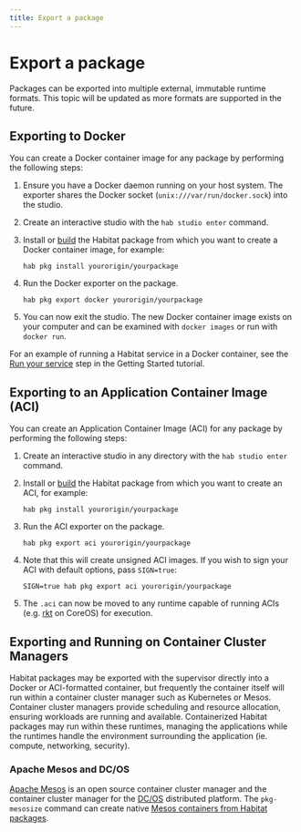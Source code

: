 ```yaml
---
title: Export a package
---
```


# Export a package
Packages can be exported into multiple external, immutable runtime formats. This topic will be updated as more formats are supported in the future.

## Exporting to Docker

You can create a Docker container image for any package by performing the following steps:

1. Ensure you have a Docker daemon running on your host system. The exporter shares the Docker socket (`unix:///var/run/docker.sock`) into the studio.
2. Create an interactive studio with the `hab studio enter` command.
3. Install or [build](/docs/create-packages-build) the Habitat package from which you want to create a Docker container image, for example:

       hab pkg install yourorigin/yourpackage

4. Run the Docker exporter on the package.

       hab pkg export docker yourorigin/yourpackage

5. You can now exit the studio. The new Docker container image exists on your computer and can be examined with `docker images` or run with `docker run`.

For an example of running a Habitat service in a Docker container, see the [Run your service](/tutorials/getting-started-process-build) step in the Getting Started tutorial.

## Exporting to an Application Container Image (ACI)

You can create an Application Container Image (ACI) for any package by performing the following steps:

1. Create an interactive studio in any directory with the `hab studio enter` command.
2. Install or [build](/docs/create-packages-build) the Habitat package from which you want to create an ACI, for example:

       hab pkg install yourorigin/yourpackage

3. Run the ACI exporter on the package.

       hab pkg export aci yourorigin/yourpackage

4. Note that this will create unsigned ACI images. If you wish to sign your ACI with default options, pass `SIGN=true`:

       SIGN=true hab pkg export aci yourorigin/yourpackage

5. The `.aci` can now be moved to any runtime capable of running ACIs (e.g. [rkt](https://coreos.com/rkt/) on CoreOS) for execution.

## Exporting and Running on Container Cluster Managers

Habitat packages may be exported with the supervisor directly into a Docker or ACI-formatted container, but frequently the container itself will run within a container cluster manager such as Kubernetes or Mesos. Container cluster managers provide scheduling and resource allocation, ensuring workloads are running and available. Containerized Habitat packages may run within these runtimes, managing the applications while the runtimes handle the environment surrounding the application (ie. compute, networking, security).

### Apache Mesos and DC/OS

[Apache Mesos](https://mesos.apache.org/) is an open source container cluster manager and the container cluster manager for the [DC/OS](https://dcos.io) distributed platform. The `pkg-mesosize` command can create native [Mesos containers from Habitat packages](/docs/marathon/).

<!-- ### Kubernetes -->

<!-- [Kubernetes](http://kubernetes.io/) is an open source container cluster manager embedded in several distributed platforms including [Google's Container Engine](https://cloud.google.com/container-engine/) and [Tectonic](https://tectonic.com/) by CoreOS. Habitat packages are supported in both Docker and ACI container formats and can be [deployed within Kubernetes](/docs/kubernetes/). -->
